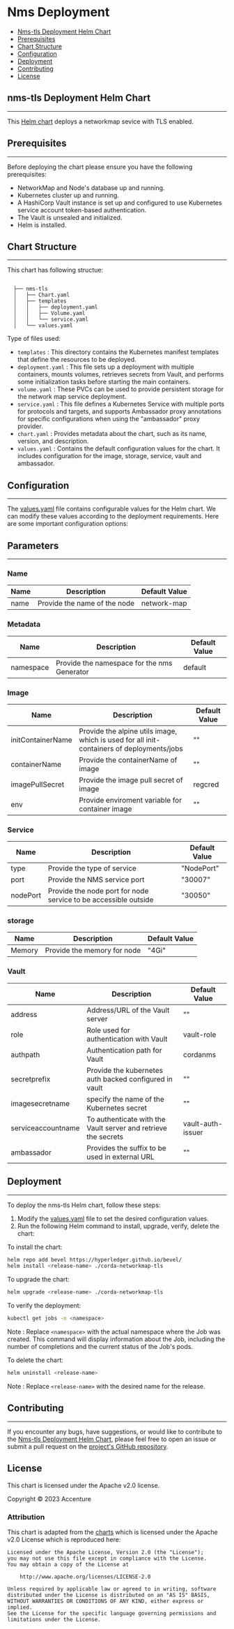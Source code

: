 [//]: # (##############################################################################################)
[//]: # (Copyright Accenture. All Rights Reserved.)
[//]: # (SPDX-License-Identifier: Apache-2.0)
[//]: # (##############################################################################################)

<a name = "deploy nms-tls"></a>
# Nms Deployment

- [Nms-tls Deployment Helm Chart](#Nms-tls-deployment-helm-chart)
- [Prerequisites](#prerequisites)
- [Chart Structure](#chart-structure)
- [Configuration](#configuration)
- [Deployment](#deployment)
- [Contributing](#contributing)
- [License](#license)

<a name = "nms-tls-deployment-helm-chart"></a>
## nms-tls Deployment Helm Chart
---
This [Helm chart](https://github.com/hyperledger/bevel/tree/develop/platforms/r3-corda/charts/corda-networkmap-tls) deploys a networkmap sevice with TLS enabled.

<a name = "prerequisites"></a>
## Prerequisites
---
Before deploying the chart please ensure you have the following prerequisites:

- NetworkMap and Node's database up and running.
- Kubernetes cluster up and running.
- A HashiCorp Vault instance is set up and configured to use Kubernetes service account token-based authentication.
- The Vault is unsealed and initialized.
- Helm is installed.

<a name = "chart-structure"></a>
## Chart Structure
---
This chart has following structue:

```
  
  ├── nms-tls
  │   ├── Chart.yaml
  │   ├── templates
  │   │   ├── deployment.yaml
  │   │   ├── Volume.yaml
  │   │   └── service.yaml
  │   └── values.yaml
```

Type of files used:

- `templates`       : This directory contains the Kubernetes manifest templates that define the resources to be deployed.
- `deployment.yaml` : This file sets up a deployment with multiple containers, mounts volumes, retrieves secrets from Vault, and performs some initialization tasks before starting the main containers.
- `volume.yaml`     : These PVCs can be used to provide persistent storage for the network map service deployment.
- `service.yaml`    : This file defines a Kubernetes Service with multiple ports for protocols and targets, and supports Ambassador proxy annotations for specific configurations when using the "ambassador" proxy provider.
- `chart.yaml`      : Provides metadata about the chart, such as its name, version, and description.
- `values.yaml`     : Contains the default configuration values for the chart. It includes configuration for the image, storage, service, vault and ambassador.

<a name = "configuration"></a>
## Configuration
---
The [values.yaml](https://github.com/hyperledger/bevel/blob/develop/platforms/r3-corda/charts/corda-networkmap-tls/values.yaml) file contains configurable values for the Helm chart. We can modify these values according to the deployment requirements. Here are some important configuration options:

## Parameters
---

### Name

| Name       | Description                                        | Default Value |
| -----------| -------------------------------------------------- | ------------- |
| name       | Provide the name of the node                       | network-map   |

### Metadata

| Name            | Description                                              | Default Value |
| ----------------| -------------------------------------------------------- | ------------- |
| namespace       | Provide the namespace for the nms Generator              | default       |

### Image

| Name                     | Description                                                                                | Default Value   |
| ------------------------ | -------------------------------------------------------                                    | --------------- |
| initContainerName        | Provide the alpine utils image, which is used for all init-containers of deployments/jobs  | ""              |
| containerName            | Provide the containerName of image                                                         | ""              |
| imagePullSecret          | Provide the image pull secret of image                                                     | regcred         |
| env                      | Provide enviroment variable for container image                                            | ""              |

### Service

| Name                  | Description                                                    | Default Value   |
| --------------------- | ------------------------------------------                     | -------------   |
| type                  | Provide the type of service                                    | "NodePort"      |
| port                  | Provide the NMS service port                                   | "30007"         |
| nodePort              | Provide the node port for node service to be accessible outside| "30050"         |


### storage

| Name                  | Description                               | Default Value   |
| --------------------- | ------------------------------------------| -------------   |
| Memory                | Provide the memory for node               | "4Gi"           |


### Vault

| Name                      | Description                                                               | Default Value   |
| ------------------------- | --------------------------------------------------------------------------| -------------   |
| address                   | Address/URL of the Vault server                                           | ""              |
| role                      | Role used for authentication with Vault                                   | vault-role      |
| authpath                  | Authentication path for Vault                                             | cordanms        |
| secretprefix              | Provide the kubernetes auth backed configured in vault                    | ""              |
| imagesecretname           | specify the name of the Kubernetes secret                                 | ""              |
| serviceaccountname        | To authenticate with the Vault server and retrieve the secrets            |vault-auth-issuer|
| ambassador                | Provides the suffix to be used in external URL                            |""               |


<a name = "deployment"></a>
## Deployment
---

To deploy the nms-tls Helm chart, follow these steps:

1. Modify the [values.yaml](https://github.com/hyperledger/bevel/blob/develop/platforms/r3-corda/charts/corda-networkmap-tls/values.yaml) file to set the desired configuration values.
2. Run the following Helm command to install, upgrade, verify, delete the chart:

To install the chart:
```bash
helm repo add bevel https://hyperledger.github.io/bevel/
helm install <release-name> ./corda-networkmap-tls
```

To upgrade the chart:
```bash
helm upgrade <release-name> ./corda-networkmap-tls
```

To verify the deployment:
```bash
kubectl get jobs -n <namespace>
```
Note : Replace `<namespace>` with the actual namespace where the Job was created. This command will display information about the Job, including the number of completions and the current status of the Job's pods.


To delete the chart: 
```bash
helm uninstall <release-name>
```
Note : Replace `<release-name>` with the desired name for the release.


<a name = "contributing"></a>
## Contributing
---
If you encounter any bugs, have suggestions, or would like to contribute to the [Nms-tls Deployment Helm Chart](https://github.com/hyperledger/bevel/tree/develop/platforms/r3-corda/charts/corda-networkmap-tls), please feel free to open an issue or submit a pull request on the [project's GitHub repository](https://github.com/hyperledger/bevel).

<a name = "license"></a>
## License

This chart is licensed under the Apache v2.0 license.

Copyright &copy; 2023 Accenture

### Attribution

This chart is adapted from the [charts](https://hyperledger.github.io/bevel/) which is licensed under the Apache v2.0 License which is reproduced here:

```
Licensed under the Apache License, Version 2.0 (the "License");
you may not use this file except in compliance with the License.
You may obtain a copy of the License at

    http://www.apache.org/licenses/LICENSE-2.0

Unless required by applicable law or agreed to in writing, software
distributed under the License is distributed on an "AS IS" BASIS,
WITHOUT WARRANTIES OR CONDITIONS OF ANY KIND, either express or implied.
See the License for the specific language governing permissions and
limitations under the License.
```
